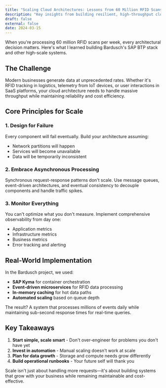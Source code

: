 ```yaml
---
title: "Scaling Cloud Architectures: Lessons from 60 Million RFID Scans"
description: "Key insights from building resilient, high-throughput cloud systems that handle massive data volumes without breaking a sweat."
draft: false
external: false
date: 2024-03-15
---
```


When you're processing 60 million RFID scans per week, every architectural decision matters. Here's what I learned building Bardusch's SAP BTP stack and other high-scale systems.

## The Challenge

Modern businesses generate data at unprecedented rates. Whether it's RFID tracking in logistics, telemetry from IoT devices, or user interactions in SaaS platforms, your cloud architecture needs to handle massive throughput while maintaining reliability and cost efficiency.

## Core Principles for Scale

### 1. Design for Failure

Every component will fail eventually. Build your architecture assuming:
- Network partitions will happen
- Services will become unavailable
- Data will be temporarily inconsistent

### 2. Embrace Asynchronous Processing

Synchronous request-response patterns don't scale. Use message queues, event-driven architectures, and eventual consistency to decouple components and handle traffic spikes.

### 3. Monitor Everything

You can't optimize what you don't measure. Implement comprehensive observability from day one:
- Application metrics
- Infrastructure metrics
- Business metrics
- Error tracking and alerting

## Real-World Implementation

In the Bardusch project, we used:
- **SAP Kyma** for container orchestration
- **Event-driven microservices** for RFID data processing
- **In-memory caching** for hot data paths
- **Automated scaling** based on queue depth

The result? A system that processes millions of events daily while maintaining sub-second response times for real-time queries.

## Key Takeaways

1. **Start simple, scale smart** - Don't over-engineer for problems you don't have yet
2. **Invest in automation** - Manual scaling doesn't work at scale
3. **Plan for data growth** - Storage and compute needs grow differently
4. **Build operational runbooks** - Your future self will thank you

Scale isn't just about handling more requests—it's about building systems that grow with your business while remaining maintainable and cost-effective.
